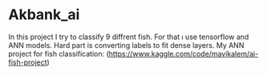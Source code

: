 # Akbank_ai

In this project I try to classify 9 diffrent fish. For that ı use tensorflow and ANN models. Hard part is converting labels to fit dense layers.
My ANN project for fish classification: (https://www.kaggle.com/code/mavikalem/ai-fish-project)
